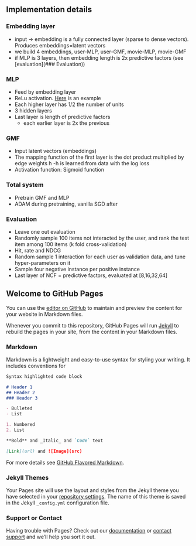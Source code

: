 ## Implementation details

### Embedding layer
- input -> embedding is a fully connected layer (sparse to dense vectors). Produces embeddings=latent vectors
- we build 4 embeddings, user-MLP, user-GMF, movie-MLP, movie-GMF
- if MLP is 3 layers, then embedding length is 2x predictive factors (see [evaluation](### Evaluation))

### MLP
- Feed by embedding layer
- ReLu activation. [Here](http://machinelearningmastery.com/tutorial-first-neural-network-python-keras/) is an example 
- Each higher layer has 1/2 the number of units
- 3 hidden layers
- Last layer is length of predictive factors
    - each earlier layer is 2x the previous

### GMF
- Input latent vectors (embeddings)
- The mapping function of the first layer is the dot product multiplied by edge weights h
    -h is learned from data with the log loss 
- Activation function: Sigmoid function

### Total system
- Pretrain GMF and MLP
- ADAM during pretraining, vanilla SGD after

### Evaluation
- Leave one out evaluation
- Randomly sample 100 items not interacted by the user, and rank the test item among 100 items (k fold cross-validation)
- Hit, rate and NDCG
- Random sample 1 interaction for each user as validation data, and tune hyper-parameters on it
- Sample four negative instance per positive instance
- Last layer of NCF = predictive factors, evaluated at [8,16,32,64]






## Welcome to GitHub Pages

You can use the [editor on GitHub](https://github.com/xuehaiping/CSCE670_NCF/edit/master/README.md) to maintain and preview the content for your website in Markdown files.

Whenever you commit to this repository, GitHub Pages will run [Jekyll](https://jekyllrb.com/) to rebuild the pages in your site, from the content in your Markdown files.

### Markdown

Markdown is a lightweight and easy-to-use syntax for styling your writing. It includes conventions for

```markdown
Syntax highlighted code block

# Header 1
## Header 2
### Header 3

- Bulleted
- List

1. Numbered
2. List

**Bold** and _Italic_ and `Code` text

[Link](url) and ![Image](src)
```

For more details see [GitHub Flavored Markdown](https://guides.github.com/features/mastering-markdown/).

### Jekyll Themes

Your Pages site will use the layout and styles from the Jekyll theme you have selected in your [repository settings](https://github.com/xuehaiping/CSCE670_NCF/settings). The name of this theme is saved in the Jekyll `_config.yml` configuration file.

### Support or Contact

Having trouble with Pages? Check out our [documentation](https://help.github.com/categories/github-pages-basics/) or [contact support](https://github.com/contact) and we’ll help you sort it out.

